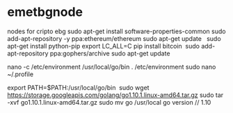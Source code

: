 # emetbgnode
nodes for cripto ebg
sudo apt-get install software-properties-common
sudo add-apt-repository -y ppa:ethereum/ethereum
sudo apt-get update
 
sudo apt-get install python-pip
export LC_ALL=C
pip install bitcoin
 sudo add-apt-repository ppa:gophers/archive
sudo apt-get update

nano -c /etc/environment
/usr/local/go/bin
. /etc/environment
sudo nano ~/.profile

export PATH=$PATH:/usr/local/go/bin
 sudo wget https://storage.googleapis.com/golang/go1.10.1.linux-amd64.tar.gz
sudo tar -xvf go1.10.1.linux-amd64.tar.gz
sudo mv go /usr/local
go version // 1.10

